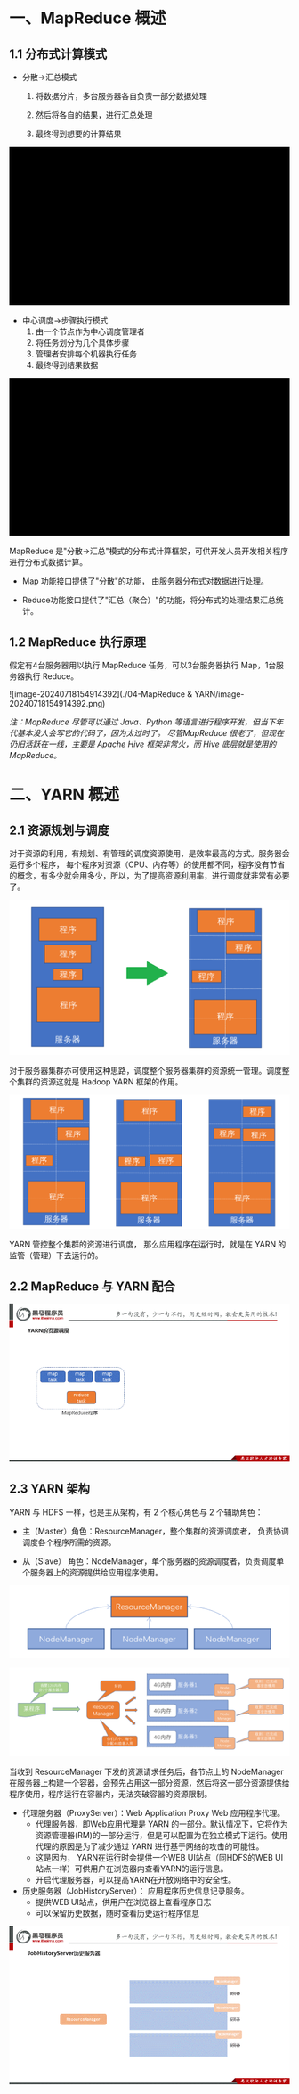 # 一、MapReduce 概述

## 1.1 分布式计算模式

- 分散->汇总模式

  1. 将数据分片，多台服务器各自负责一部分数据处理

  2. 然后将各自的结果，进行汇总处理

  3. 最终得到想要的计算结果

![mr](./04-MapReduce%20&%20YARN/mr.gif)

- 中心调度->步骤执行模式
  1. 由一个节点作为中心调度管理者
  2. 将任务划分为几个具体步骤
  3. 管理者安排每个机器执行任务
  4. 最终得到结果数据

![mr](./04-MapReduce%20&%20YARN/mr-1721290010544-2.gif)

MapReduce 是"分散->汇总"模式的分布式计算框架，可供开发人员开发相关程序进行分布式数据计算。

- Map 功能接口提供了"分散"的功能， 由服务器分布式对数据进行处理。

- Reduce功能接口提供了"汇总（聚合）"的功能，将分布式的处理结果汇总统计。

## 1.2 MapReduce 执行原理

假定有4台服务器用以执行 MapReduce 任务，可以3台服务器执行 Map，1台服务器执行 Reduce。

![image-20240718154914392](./04-MapReduce & YARN/image-20240718154914392.png)

*注：MapReduce 尽管可以通过 Java、Python 等语言进行程序开发，但当下年代基本没人会写它的代码了，因为太过时了。  尽管MapReduce 很老了，但现在仍旧活跃在一线，主要是 Apache Hive 框架非常火，而 Hive 底层就是使用的 MapReduce。*

# 二、YARN 概述

## 2.1 资源规划与调度

对于资源的利用，有规划、有管理的调度资源使用，是效率最高的方式。服务器会运行多个程序， 每个程序对资源（CPU、内存等）的使用都不同，程序没有节省的概念，有多少就会用多少，所以，为了提高资源利用率，进行调度就非常有必要了。

![image-20240718161128478](./04-MapReduce%20&%20YARN/image-20240718161128478.png)

对于服务器集群亦可使用这种思路，调度整个服务器集群的资源统一管理。调度整个集群的资源这就是 Hadoop YARN 框架的作用。

![image-20240718161239355](./04-MapReduce%20&%20YARN/image-20240718161239355.png)

YARN 管控整个集群的资源进行调度， 那么应用程序在运行时，就是在 YARN 的监管（管理）下去运行的。

## 2.2 MapReduce 与 YARN 配合

![yarn](./04-MapReduce%20&%20YARN/yarn.gif)

## 2.3 YARN 架构

YARN 与 HDFS 一样，也是主从架构，有 2 个核心角色与 2 个辅助角色：

- 主（Master）角色：ResourceManager，整个集群的资源调度者， 负责协调调度各个程序所需的资源。

- 从（Slave） 角色：NodeManager，单个服务器的资源调度者，负责调度单个服务器上的资源提供给应用程序使用。

![image-20240718161930961](./04-MapReduce%20&%20YARN/image-20240718161930961.png)

![image-20240718162028707](./04-MapReduce%20&%20YARN/image-20240718162028707.png)

当收到 ResourceManager 下发的资源请求任务后，各节点上的 NodeManager 在服务器上构建一个容器，会预先占用这一部分资源，然后将这一部分资源提供给程序使用，程序运行在容器内，无法突破容器的资源限制。

- 代理服务器（ProxyServer）：Web Application Proxy Web 应用程序代理。
  - 代理服务器，即Web应用代理是 YARN 的一部分。默认情况下，它将作为资源管理器(RM)的一部分运行，但是可以配置为在独立模式下运行。使用代理的原因是为了减少通过 YARN 进行基于网络的攻击的可能性。
  - 这是因为， YARN在运行时会提供一个WEB UI站点（同HDFS的WEB UI站点一样）可供用户在浏览器内查看YARN的运行信息。
  - 开启代理服务器，可以提高YARN在开放网络中的安全性。
- 历史服务器（JobHistoryServer）： 应用程序历史信息记录服务。
  - 提供WEB UI站点，供用户在浏览器上查看程序日志
  - 可以保留历史数据，随时查看历史运行程序信息

![job](./04-MapReduce%20&%20YARN/job.gif)